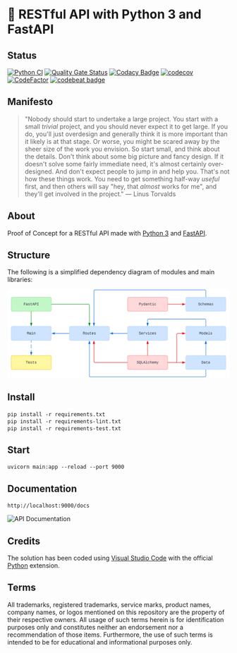 # 🧪 RESTful API with Python 3 and FastAPI

## Status

[![Python CI](https://github.com/nanotaboada/python-samples-fastapi-restful/actions/workflows/python-app.yml/badge.svg)](https://github.com/nanotaboada/python-samples-fastapi-restful/actions/workflows/python-app.yml)
[![Quality Gate Status](https://sonarcloud.io/api/project_badges/measure?project=nanotaboada_python-samples-fastapi-restful&metric=alert_status)](https://sonarcloud.io/summary/new_code?id=nanotaboada_python-samples-fastapi-restful)
[![Codacy Badge](https://app.codacy.com/project/badge/Grade/8f9bab37f6f444c895a8b25d5df772fc)](https://app.codacy.com/gh/nanotaboada/python-samples-fastapi-restful/dashboard?utm_source=gh&utm_medium=referral&utm_content=&utm_campaign=Badge_grade)
[![codecov](https://codecov.io/gh/nanotaboada/python-samples-fastapi-restful/branch/master/graph/badge.svg?token=A1WNZPRQEJ)](https://codecov.io/gh/nanotaboada/python-samples-fastapi-restful)
[![CodeFactor](https://www.codefactor.io/repository/github/nanotaboada/python-samples-fastapi-restful/badge)](https://www.codefactor.io/repository/github/nanotaboada/python-samples-fastapi-restful)
[![codebeat badge](https://codebeat.co/badges/4c4f7c08-3b35-4b57-a875-bf2043efe515)](https://codebeat.co/projects/github-com-nanotaboada-python-samples-fastapi-restful-master)



## Manifesto

> "Nobody should start to undertake a large project. You start with a small _trivial_ project, and you should never expect it to get large. If you do, you'll just overdesign and generally think it is more important than it likely is at that stage. Or worse, you might be scared away by the sheer size of the work you envision. So start small, and think about the details. Don't think about some big picture and fancy design. If it doesn't solve some fairly immediate need, it's almost certainly over-designed. And don't expect people to jump in and help you. That's not how these things work. You need to get something half-way _useful_ first, and then others will say "hey, that _almost_ works for me", and they'll get involved in the project." — Linus Torvalds

## About

Proof of Concept for a RESTful API made with [Python 3](https://www.python.org/) and [FastAPI](https://fastapi.tiangolo.com/).

## Structure

The following is a simplified dependency diagram of modules and main libraries:

![Dependency Diagram](python-samples-fastapi-restful.svg)

## Install

```console
pip install -r requirements.txt
pip install -r requirements-lint.txt
pip install -r requirements-test.txt
```

## Start

```console
uvicorn main:app --reload --port 9000
```

## Documentation

```console
http://localhost:9000/docs
```

![API Documentation](python-samples-fastapi-restful-docs.png)

## Credits

The solution has been coded using [Visual Studio Code](https://code.visualstudio.com/) with the official [Python](https://marketplace.visualstudio.com/items?itemName=ms-python.python) extension.

## Terms

All trademarks, registered trademarks, service marks, product names, company names, or logos mentioned on this repository are the property of their respective owners. All usage of such terms herein is for identification purposes only and constitutes neither an endorsement nor a recommendation of those items. Furthermore, the use of such terms is intended to be for educational and informational purposes only.
